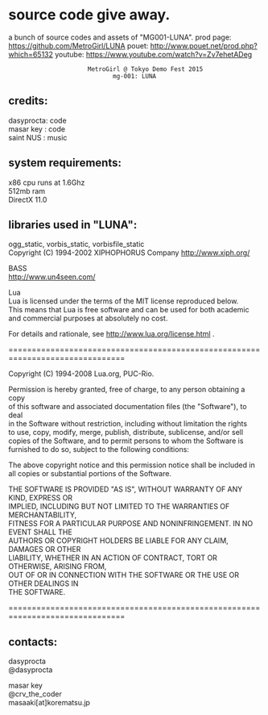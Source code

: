 # source code give away.
a bunch of source codes and assets of "MG001-LUNA".
prod page: https://github.com/MetroGirl/LUNA
pouet: http://www.pouet.net/prod.php?which=65132
youtube: https://www.youtube.com/watch?v=Zv7ehetADeg


                          MetroGirl @ Tokyo Demo Fest 2015
                                 mg-001: LUNA

credits:  
--------  
 dasyprocta: code  
 masar key : code  
 saint NUS : music  

system requirements:  
--------------------  
x86 cpu runs at 1.6Ghz  
512mb ram  
DirectX 11.0  
  
libraries used in "LUNA":  
-------------------------  
ogg_static, vorbis_static, vorbisfile_static  
Copyright (C) 1994-2002 XIPHOPHORUS Company http://www.xiph.org/  
  
BASS  
http://www.un4seen.com/  
  
Lua  
Lua is licensed under the terms of the MIT license reproduced below.  
This means that Lua is free software and can be used for both academic  
and commercial purposes at absolutely no cost.  
  
For details and rationale, see http://www.lua.org/license.html .  
  
===============================================================================  
  
Copyright (C) 1994-2008 Lua.org, PUC-Rio.  
  
Permission is hereby granted, free of charge, to any person obtaining a copy  
of this software and associated documentation files (the "Software"), to deal  
in the Software without restriction, including without limitation the rights  
to use, copy, modify, merge, publish, distribute, sublicense, and/or sell  
copies of the Software, and to permit persons to whom the Software is  
furnished to do so, subject to the following conditions:  
  
The above copyright notice and this permission notice shall be included in  
all copies or substantial portions of the Software.  
  
THE SOFTWARE IS PROVIDED "AS IS", WITHOUT WARRANTY OF ANY KIND, EXPRESS OR  
IMPLIED, INCLUDING BUT NOT LIMITED TO THE WARRANTIES OF MERCHANTABILITY,  
FITNESS FOR A PARTICULAR PURPOSE AND NONINFRINGEMENT.  IN NO EVENT SHALL THE  
AUTHORS OR COPYRIGHT HOLDERS BE LIABLE FOR ANY CLAIM, DAMAGES OR OTHER  
LIABILITY, WHETHER IN AN ACTION OF CONTRACT, TORT OR OTHERWISE, ARISING FROM,  
OUT OF OR IN CONNECTION WITH THE SOFTWARE OR THE USE OR OTHER DEALINGS IN  
THE SOFTWARE.  
  
===============================================================================  
  
contacts:  
---------  
 dasyprocta  
 @dasyprocta  
  
 masar key  
 @crv_the_coder  
 masaaki[at]korematsu.jp  

